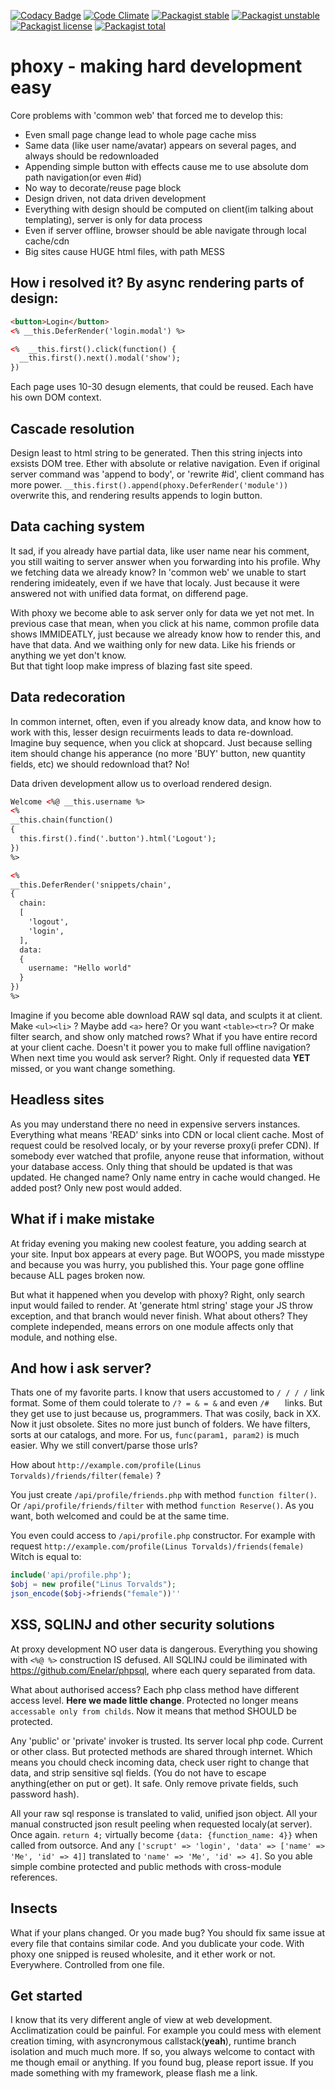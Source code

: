 [![Codacy Badge](https://www.codacy.com/project/badge/9acde29aed7e4accb8bd302520fb4608)](https://www.codacy.com/app/enelar/phoxy)
[![Code Climate](https://codeclimate.com/github/phoxy/phoxy/badges/gpa.svg)](https://codeclimate.com/github/phoxy/phoxy)
[![Packagist stable](https://img.shields.io/packagist/v/phoxy/phoxy.svg)](https://packagist.org/packages/phoxy/phoxy)
[![Packagist unstable](https://img.shields.io/packagist/vpre/phoxy/phoxy.svg)](https://packagist.org/packages/phoxy/phoxy)
[![Packagist license](https://img.shields.io/packagist/l/phoxy/phoxy.svg)](https://packagist.org/packages/phoxy/phoxy)
[![Packagist total](https://img.shields.io/packagist/dt/phoxy/phoxy.svg)](https://packagist.org/packages/phoxy/phoxy)

phoxy - making hard development easy
=====
Core problems with 'common web' that forced me to develop this:
<ul>
  <li>Even small page change lead to whole page cache miss</li>
  <li>Same data (like user name/avatar) appears on several pages, and always should be redownloaded</li>
  <li>Appending simple button with effects cause me to use absolute dom path navigation(or even #id)</li>
  <li>No way to decorate/reuse page block</li>
  <li>Design driven, not data driven development</li>
  <li>Everything with design should be computed on client(im talking about templating), server is only for data process</li>
  <li>Even if server offline, browser should be able navigate through local cache/cdn</li>
  <li>Big sites cause HUGE html files, with path MESS</li>
</ul>

## How i resolved it? By async rendering parts of design:

```html
<button>Login</button>
<% __this.DeferRender('login.modal') %>

<%  __this.first().click(function() {
  __this.first().next().modal('show');
})
```

Each page uses 10-30 desugn elements, that could be reused. Each have his own DOM context.

## Cascade resolution

Design least to html string to be generated. Then this string injects into exsists DOM tree.
Ether with absolute or relative navigation. Even if original server command was 'append to body', or 'rewrite #id', client command has more power. `__this.first().append(phoxy.DeferRender('module'))` overwrite this, and rendering results appends to login button.

## Data caching system

It sad, if you already have partial data, like user name near his comment, you still waiting to server answer when you forwarding into his profile. Why we fetching data we already know? In 'common web' we unable to start rendering imideately, even if we have that localy. Just because it were answered not with unified data format, on differend page.

With phoxy we become able to ask server only for data we yet not met. In previous case that mean, when you click at his name, common profile data shows IMMIDEATLY, just because we already know how to render this, and have that data. And we waithing only for new data. Like his friends or anything we yet don't know.<br>
But that tight loop make impress of blazing fast site speed.

## Data redecoration

In common internet, often, even if you already know data, and know how to work with this, lesser design recuirments leads to data re-download. Imagine buy sequence, when you click at shopcard. Just because selling item should change his apperance (no more 'BUY' button, new quantity fields, etc) we should redownload that? No!

Data driven development allow us to overload rendered design.

```html
Welcome <%@ __this.username %>
<%
__this.chain(function()
{
  this.first().find('.button').html('Logout');
})
%>
```

```html
<%
__this.DeferRender('snippets/chain',
{
  chain:
  [
    'logout',
    'login',
  ],
  data:
  {
    username: "Hello world"
  }
})
%>
```

Imagine if you become able download RAW sql data, and sculpts it at client. Make `<ul><li>` ? Maybe add `<a>` here? Or you want `<table><tr>`? Or make filter search, and show only matched rows?
What if you have entire record at your client cache. Doesn't it power you to make full offline navigation?
When next time you would ask server? Right. Only if requested data <b>YET</b> missed, or you want change something.

## Headless sites

As you may understand there no need in expensive servers instances. Everything what means 'READ' sinks into CDN or local client cache. Most of request could be resolved localy, or by your reverse proxy(i prefer CDN).
If somebody ever watched that profile, anyone reuse that information, without your database access. Only thing that should be updated is that was updated. He changed name? Only name entry in cache would changed. He added post? Only new post would added.

## What if i make mistake

At friday evening you making new coolest feature, you adding search at your site. Input box appears at every page. But WOOPS, you made misstype and because you was hurry, you published this. Your page gone offline because ALL pages broken now.

But what it happened when you develop with phoxy? Right, only search input would failed to render. At 'generate html string' stage your JS throw exception, and that branch would never finish. What about others? They complete independed, means errors on one module affects only that module, and nothing else.

## And how i ask server?

Thats one of my favorite parts. I know that users accustomed to `/ / / /` link format. Some of them could tolerate to `/? = & = &` and even `/#   ` links. But they get use to just because us, programmers. That was cosily, back in XX. Now it just obsolete. Sites no more just bunch of folders. We have filters, sorts at our catalogs, and more.
For us, `func(param1, param2)` is much easier. Why we still convert/parse those urls?

How about `http://example.com/profile(Linus Torvalds)/friends/filter(female)` ?

You just create `/api/profile/friends.php` with method `function filter()`.
Or `/api/profile/friends/filter` with method `function Reserve()`.
As you want, both welcomed and could be at the same time.

You even could access to `/api/profile.php` constructor.
For example with request `http://example.com/profile(Linus Torvalds)/friends(female)`
Witch is equal to:
```php
include('api/profile.php');
$obj = new profile("Linus Torvalds");
json_encode($obj->friends("female"))''

```

## XSS, SQLINJ and other security solutions

At proxy development NO user data is dangerous. Everything you showing with `<%@ %>` construction IS defused.
All SQLINJ could be iliminated with https://github.com/Enelar/phpsql, where each query separated from data.

What about authorised access?
Each php class method have different access level. <b>Here we made little change</b>.
Protected no longer means `accessable only from childs`. Now it means that method SHOULD be protected.

Any 'public' or 'private' invoker is trusted. Its server local php code. Current or other class. But protected methods are shared through internet. Which means you chould check incoming data, check user right to change that data, and strip sensitive sql fields. (You do not have to escape anything(ether on put or get). It safe. Only remove private fields, such password hash).

All your raw sql response is translated to valid, unified json object. All your manual constructed json result peeling when requested localy(at server). Once again. `return 4;` virtually become `{data: {function_name: 4}}` when called from outsorce. And any `['scrupt' => 'login', 'data' => ['name' => 'Me', 'id' => 4]]` translated to `'name' => 'Me', 'id' => 4]`. So you able simple combine protected and public methods with cross-module references.

## Insects

What if your plans changed. Or you made bug? You should fix same issue at every file that contains similar code.
And you dublicate your code. With phoxy one snipped is reused wholesite, and it ether work or not. Everywhere. Controlled from one file.


## Get started

I know that its very different angle of view at web development. Acclimatization could be painful.
For example you could mess with element creation timing, with asyncronymous callstack(<b>yeah</b>), runtime branch isolation and much much more.
If so, you always welcome to contact with me though email or anything. If you found bug, please report issue. If you made something with my framework, please flash me a link.